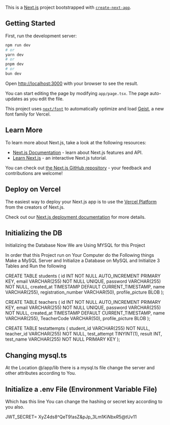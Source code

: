 This is a [Next.js](https://nextjs.org) project bootstrapped with [`create-next-app`](https://nextjs.org/docs/app/api-reference/cli/create-next-app).

## Getting Started

First, run the development server:

```bash
npm run dev
# or
yarn dev
# or
pnpm dev
# or
bun dev
```

Open [http://localhost:3000](http://localhost:3000) with your browser to see the result.

You can start editing the page by modifying `app/page.tsx`. The page auto-updates as you edit the file.

This project uses [`next/font`](https://nextjs.org/docs/app/building-your-application/optimizing/fonts) to automatically optimize and load [Geist](https://vercel.com/font), a new font family for Vercel.

## Learn More

To learn more about Next.js, take a look at the following resources:

- [Next.js Documentation](https://nextjs.org/docs) - learn about Next.js features and API.
- [Learn Next.js](https://nextjs.org/learn) - an interactive Next.js tutorial.

You can check out [the Next.js GitHub repository](https://github.com/vercel/next.js) - your feedback and contributions are welcome!

## Deploy on Vercel

The easiest way to deploy your Next.js app is to use the [Vercel Platform](https://vercel.com/new?utm_medium=default-template&filter=next.js&utm_source=create-next-app&utm_campaign=create-next-app-readme) from the creators of Next.js.

Check out our [Next.js deployment documentation](https://nextjs.org/docs/app/building-your-application/deploying) for more details.


## Initializing the DB


Initializing the Database Now
We are Using MYSQL for this Project

In order that this Project run on Your Computer do the Following things Make a MySQL Server and Initialize a Database on MySQL and Initialize 3 Tables and Run the following


CREATE TABLE students (
    id INT NOT NULL AUTO_INCREMENT PRIMARY KEY,
    email VARCHAR(255) NOT NULL UNIQUE,
    password VARCHAR(255) NOT NULL,
    created_at TIMESTAMP DEFAULT CURRENT_TIMESTAMP,
    name VARCHAR(255),
    registration_number VARCHAR(50),
    profile_picture BLOB
);

CREATE TABLE teachers (
    id INT NOT NULL AUTO_INCREMENT PRIMARY KEY,
    email VARCHAR(255) NOT NULL UNIQUE,
    password VARCHAR(255) NOT NULL,
    created_at TIMESTAMP DEFAULT CURRENT_TIMESTAMP,
    name VARCHAR(255),
    TeacherCode VARCHAR(50),
    profile_picture BLOB
);

CREATE TABLE testattempts (
    student_id VARCHAR(255) NOT NULL,
    teacher_id VARCHAR(255) NOT NULL,
    test_attempt TINYINT(1),
    result INT,
    test_name VARCHAR(255) NOT NULL PRIMARY KEY
);


## Changing mysql.ts
At the Location @/app/lib there is a mysql.ts file change the server and other attributes according to You.

## Initialize a .env File (Environment Variable File)
Which has this line
You can change the hashing or secret key according to you also.

JWT_SECRET= XyZ4ds8^QeT9!asZ&pJp_3Lm$1KiNbxR$5@tUv11
